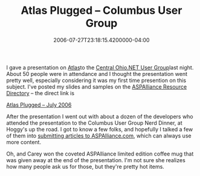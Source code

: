 ﻿---
title: Atlas Plugged – Columbus User Group
date: "2006-07-27T23:18:15.4200000-04:00"
description: I gave a presentation on Atlas to the [Central Ohio.NET User
featuredImage: img/20050-featured.png
---

I gave a presentation on [Atlas](http://atlas.asp.net/)to the [Central Ohio.NET User Group](http://www.condg.org/)last night. About 50 people were in attendance and I thought the presentation went pretty well, especially considering it was my first time presention on this subject. I've posted my slides and samples on the [ASPAlliance Resource Directory](http://index.aspalliance.com/) – the direct link is

[Atlas Plugged – July 2006](http://index.aspalliance.com/FileGallery/Presentations/Details/198_AtlasPluggedJuly2006.aspx)

After the presentation I went out with about a dozen of the developers who attended the presentation to the Columbus User Group Nerd Dinner, at Hoggy's up the road. I got to know a few folks, and hopefully I talked a few of them into [submitting articles to ASPAlliance.com](http://aspalliance.com/writeForUs.aspx), which can always use more content.

Oh, and Carey won the coveted ASPAlliance limited edition coffee mug that was given away at the end of the presentation. I'm not sure she realizes how many people ask us for those, but they're pretty hot items.

